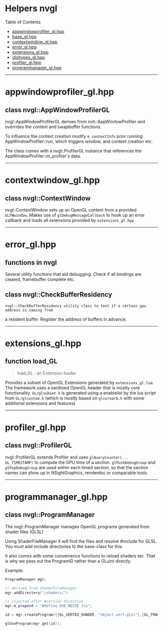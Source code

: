 # Helpers nvgl

Table of Contents

- [appwindowprofiler_gl.hpp](#appwindowprofiler_glhpp)
- [base_gl.hpp](#base_glhpp)
- [contextwindow_gl.hpp](#contextwindow_glhpp)
- [error_gl.hpp](#error_glhpp)
- [extensions_gl.hpp](#extensions_glhpp)
- [glsltypes_gl.hpp](#glsltypes_glhpp)
- [profiler_gl.hpp](#profiler_glhpp)
- [programmanager_gl.hpp](#programmanager_glhpp)
_____

# appwindowprofiler_gl.hpp

<a name="appwindowprofiler_glhpp"></a>
## class nvgl::AppWindowProfilerGL

nvgl::AppWindowProfilerGL derives from nvh::AppWindowProfiler
and overrides the context and swapbuffer functions.

To influence the context creation modify
`m_contextInfo` prior running AppWindowProfiler::run,
which triggers window, and context creation etc.

The class comes with a nvgl::ProfilerGL instance that references the
AppWindowProfiler::m_profiler's data.



_____

# contextwindow_gl.hpp

<a name="contextwindow_glhpp"></a>
## class nvgl::ContextWindow

nvgl::ContextWindow sets up an OpenGL context from a provided `GLFWwindow`.
Makes use of `glDebugMessageCallback` to hook up an error callback
and loads all extensions provided by `extensions_gl.hpp`



_____

# error_gl.hpp

<a name="error_glhpp"></a>
## functions in nvgl

Several utility functions that aid debugging. Check if all bindings
are cleared, framebuffer complete etc.



## class nvgl::CheckBufferResidency
    nvgl::CheckBufferResidency utility class to test if a certain gpu address is coming from
a resident buffer. Register the address of buffers in advance.



_____

# extensions_gl.hpp

<a name="extensions_glhpp"></a>
## function load_GL
  > load_GL : an  Extension loader

Provides a subset of OpenGL Extensions generated by `extensions_gl.lua`.
The framework uses a sanitized OpenGL header that is mostly core functionality.
`GL/glsubset.h` is generated using a enablelist by the lua script
from `GL/glcustom.h` (which is mostly based on `glcorearb.h` with some
additional extensions and features)



_____

# profiler_gl.hpp

<a name="profiler_glhpp"></a>
## class nvgl::ProfilerGL

nvgl::ProfilerGL extends Profiler and uses `glQueryCounter(... GL_TIMESTAMP)`
to compute the GPU time of a section.
`glPushDebugGroup` and `glPopDebugGroup` are used within each timed
section, so that the section names can show up in NSightGraphics,
renderdoc or comparable tools.




_____

# programmanager_gl.hpp

<a name="programmanager_glhpp"></a>
## class nvgl::ProgramManager

The nvgl::ProgramManager manages OpenGL programs generated from shader files (GLSL)

Using ShaderFileManager it will find the files and resolve #include for GLSL.
You must add include directories to the base-class for this.

It also comes with some convenience functions to reload shaders etc.
That is why we pass out the ProgramID rather than a GLuint directly.

Example:

``` c++
ProgramManager mgr;

// derived from ShaderFileManager
mgr.addDirectory("/shaders/")

// injected after #version directive
mgr.m_prepend = "#define USE_NOISE 1\n";

id = mgr.createProgram({{GL_VERTEX_SHADER, "object.vert.glsl"},{GL_FRAGMENT_SHADER, "object.frag.glsl"}}):

glUseProgram(mgr.get(id));
```
